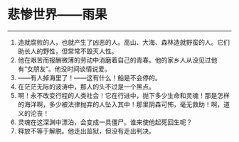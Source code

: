 # 悲惨世界——雨果
---
1. 造就腐败的人，也就产生了凶恶的人。高山、大海、森林造就野蛮的人。它们助长人的野性，但常常不毁灭人性。
2. 他在艰苦而报酬微薄的劳动中消磨着自己的青春。他的家乡人从没见过他有“女朋友”。他没时间谈情说爱。
3. ——有人掉海里了！——这有什么！船是不会停的。
4. 在茫茫无际的波涛中，那人的头不过是一个黑点。
5. 啊！永不改变行程的人类社会！它在行进中，抛下多少生命和灵魂！那是怎样的海洋啊，多少被法律抛弃的人坠入其中！那里阴森可怖，毫无救助！啊，道义的沦丧！
6. 灵魂在这深渊中漂泊，会变成一具僵尸。谁来使他起死回生呢？
7. 释放不等于解脱。他走出监狱，但没有走出判决。